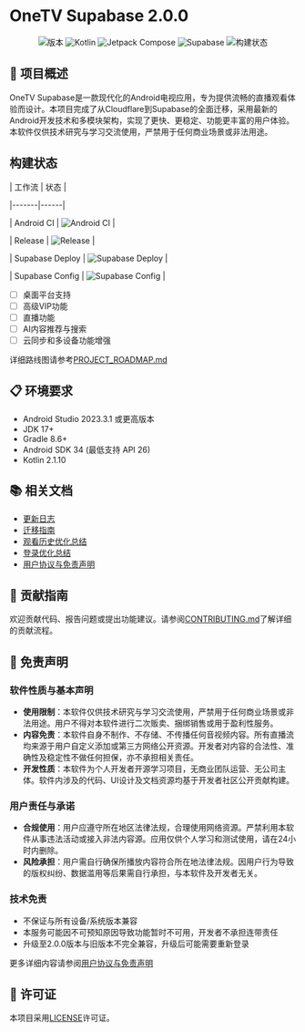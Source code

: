 # OneTV Supabase 2.0.0

<div align="center">

![版本](https://img.shields.io/badge/版本-2.0.0-blue)
![Kotlin](https://img.shields.io/badge/Kotlin-2.1.10-blue.svg?logo=kotlin)
![Jetpack Compose](https://img.shields.io/badge/Jetpack%20Compose-Latest-brightgreen.svg?logo=jetpack-compose)
![Supabase](https://img.shields.io/badge/Supabase-2.0-green.svg?logo=supabase)
![构建状态](https://img.shields.io/badge/构建-通过-brightgreen)

</div>

## 📱 项目概述

OneTV Supabase是一款现代化的Android电视应用，专为提供流畅的直播观看体验而设计。本项目完成了从Cloudflare到Supabase的全面迁移，采用最新的Android开发技术和多模块架构，实现了更快、更稳定、功能更丰富的用户体验。本软件仅供技术研究与学习交流使用，严禁用于任何商业场景或非法用途。

## 构建状态



| 工作流 | 状态 |

|-------|------|

| Android CI | ![Android CI](https://github.com/HaoHaoKanYa/OneTV_Supabase/actions/workflows/android.yml/badge.svg) |

| Release | ![Release](https://github.com/HaoHaoKanYa/OneTV_Supabase/actions/workflows/release.yaml/badge.svg) |

| Supabase Deploy | ![Supabase Deploy](https://github.com/HaoHaoKanYa/OneTV_Supabase/actions/workflows/supabase-deploy.yml/badge.svg) |

| Supabase Config | ![Supabase Config](https://github.com/HaoHaoKanYa/OneTV_Supabase/actions/workflows/check-supabase-config.yml/badge.svg) |





- [ ] 桌面平台支持
- [ ] 高级VIP功能
- [ ] 直播功能
- [ ] AI内容推荐与搜索
- [ ] 云同步和多设备功能增强

详细路线图请参考[PROJECT_ROADMAP.md](MD/PROJECT_ROADMAP.md)

## 📋 环境要求

- Android Studio 2023.3.1 或更高版本
- JDK 17+
- Gradle 8.6+
- Android SDK 34 (最低支持 API 26)
- Kotlin 2.1.10

## 📚 相关文档

- [更新日志](MD/CHANGELOG.md)
- [迁移指南](MD/MIGRATION_GUIDE.md)
- [观看历史优化总结](MD/观看历史上传优化总结.md)
- [登录优化总结](MD/LoginOptimizationSummary.md)
- [用户协议与免责声明](tv/src/main/assets/User_Agreement_And_Disclaimer.md)

## 🤝 贡献指南

欢迎贡献代码、报告问题或提出功能建议。请参阅[CONTRIBUTING.md](CONTRIBUTING.md)了解详细的贡献流程。

## 📢 免责声明

### 软件性质与基本声明

- **使用限制**：本软件仅供技术研究与学习交流使用，严禁用于任何商业场景或非法用途。用户不得对本软件进行二次贩卖、捆绑销售或用于盈利性服务。
- **内容免责**：本软件自身不制作、不存储、不传播任何音视频内容。所有直播流均来源于用户自定义添加或第三方网络公开资源。开发者对内容的合法性、准确性及稳定性不做任何担保，亦不承担相关责任。
- **开发性质**：本软件为个人开发者开源学习项目，无商业团队运营、无公司主体。软件内涉及的代码、UI设计及文档资源均基于开发者社区公开贡献构建。

### 用户责任与承诺

- **合规使用**：用户应遵守所在地区法律法规，合理使用网络资源。严禁利用本软件从事违法活动或接入非法内容源。应用仅供个人学习和测试使用，请在24小时内删除。
- **风险承担**：用户需自行确保所播放内容符合所在地法律法规。因用户行为导致的版权纠纷、数据滥用等后果需自行承担，与本软件及开发者无关。

### 技术免责

- 不保证与所有设备/系统版本兼容
- 本服务可能因不可预知原因导致功能暂时不可用，开发者不承担连带责任
- 升级至2.0.0版本与旧版本不完全兼容，升级后可能需要重新登录

更多详细内容请参阅[用户协议与免责声明](tv/src/main/assets/User_Agreement_And_Disclaimer.md)

## 📄 许可证

本项目采用[LICENSE](LICENSE)许可证。
